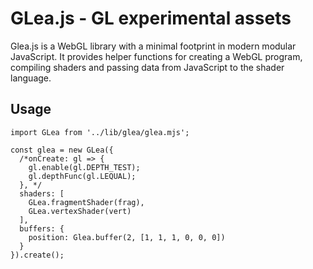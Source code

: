 # GLea.js - GL experimental assets

Glea.js is a WebGL library with a minimal footprint in modern modular JavaScript. It provides helper functions for creating a WebGL program, compiling shaders and passing data from JavaScript to the shader language.

## Usage

```
import GLea from '../lib/glea/glea.mjs';

const glea = new GLea({
  /*onCreate: gl => {
    gl.enable(gl.DEPTH_TEST);
    gl.depthFunc(gl.LEQUAL);
  }, */
  shaders: [
    GLea.fragmentShader(frag),
    GLea.vertexShader(vert)
  ],
  buffers: {
    position: Glea.buffer(2, [1, 1, 1, 0, 0, 0])
  }
}).create();
```